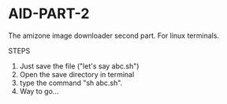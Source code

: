 # AID-PART-2
The amizone image downloader second part. For linux terminals. 

STEPS

1. Just save the file ("let's say abc.sh")
2. Open the save directory in terminal
3. type the command "sh abc.sh". 
4. Way to go... 
